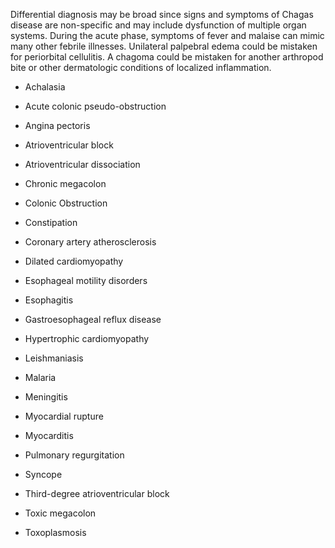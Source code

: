 Differential diagnosis may be broad since signs and symptoms of Chagas disease are non-specific and may include dysfunction of multiple organ systems. During the acute phase, symptoms of fever and malaise can mimic many other febrile illnesses. Unilateral palpebral edema could be mistaken for periorbital cellulitis. A chagoma could be mistaken for another arthropod bite or other dermatologic conditions of localized inflammation.

- Achalasia

- Acute colonic pseudo-obstruction

- Angina pectoris

- Atrioventricular block

- Atrioventricular dissociation

- Chronic megacolon

- Colonic Obstruction

- Constipation

- Coronary artery atherosclerosis

- Dilated cardiomyopathy

- Esophageal motility disorders

- Esophagitis

- Gastroesophageal reflux disease

- Hypertrophic cardiomyopathy

- Leishmaniasis

- Malaria

- Meningitis

- Myocardial rupture

- Myocarditis

- Pulmonary regurgitation

- Syncope

- Third-degree atrioventricular block

- Toxic megacolon

- Toxoplasmosis